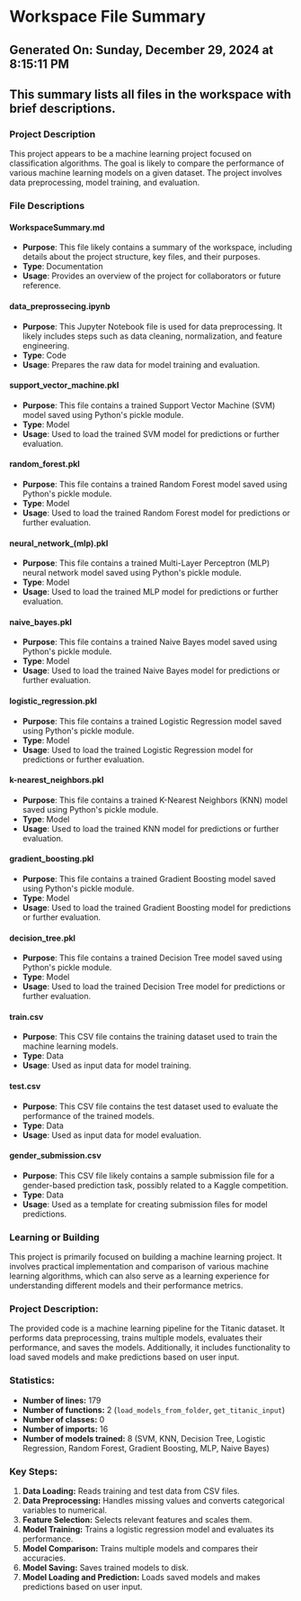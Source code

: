 # Workspace File Summary
## Generated On: Sunday, December 29, 2024 at 8:15:11 PM
This summary lists all files in the workspace with brief descriptions.
---
### Project Description
This project appears to be a machine learning project focused on classification algorithms. The goal is likely to compare the performance of various machine learning models on a given dataset. The project involves data preprocessing, model training, and evaluation.

### File Descriptions

#### WorkspaceSummary.md
- **Purpose**: This file likely contains a summary of the workspace, including details about the project structure, key files, and their purposes.
- **Type**: Documentation
- **Usage**: Provides an overview of the project for collaborators or future reference.

#### data_preprossecing.ipynb
- **Purpose**: This Jupyter Notebook file is used for data preprocessing. It likely includes steps such as data cleaning, normalization, and feature engineering.
- **Type**: Code
- **Usage**: Prepares the raw data for model training and evaluation.

#### support_vector_machine.pkl
- **Purpose**: This file contains a trained Support Vector Machine (SVM) model saved using Python's pickle module.
- **Type**: Model
- **Usage**: Used to load the trained SVM model for predictions or further evaluation.

#### random_forest.pkl
- **Purpose**: This file contains a trained Random Forest model saved using Python's pickle module.
- **Type**: Model
- **Usage**: Used to load the trained Random Forest model for predictions or further evaluation.

#### neural_network_(mlp).pkl
- **Purpose**: This file contains a trained Multi-Layer Perceptron (MLP) neural network model saved using Python's pickle module.
- **Type**: Model
- **Usage**: Used to load the trained MLP model for predictions or further evaluation.

#### naive_bayes.pkl
- **Purpose**: This file contains a trained Naive Bayes model saved using Python's pickle module.
- **Type**: Model
- **Usage**: Used to load the trained Naive Bayes model for predictions or further evaluation.

#### logistic_regression.pkl
- **Purpose**: This file contains a trained Logistic Regression model saved using Python's pickle module.
- **Type**: Model
- **Usage**: Used to load the trained Logistic Regression model for predictions or further evaluation.

#### k-nearest_neighbors.pkl
- **Purpose**: This file contains a trained K-Nearest Neighbors (KNN) model saved using Python's pickle module.
- **Type**: Model
- **Usage**: Used to load the trained KNN model for predictions or further evaluation.

#### gradient_boosting.pkl
- **Purpose**: This file contains a trained Gradient Boosting model saved using Python's pickle module.
- **Type**: Model
- **Usage**: Used to load the trained Gradient Boosting model for predictions or further evaluation.

#### decision_tree.pkl
- **Purpose**: This file contains a trained Decision Tree model saved using Python's pickle module.
- **Type**: Model
- **Usage**: Used to load the trained Decision Tree model for predictions or further evaluation.

#### train.csv
- **Purpose**: This CSV file contains the training dataset used to train the machine learning models.
- **Type**: Data
- **Usage**: Used as input data for model training.

#### test.csv
- **Purpose**: This CSV file contains the test dataset used to evaluate the performance of the trained models.
- **Type**: Data
- **Usage**: Used as input data for model evaluation.

#### gender_submission.csv
- **Purpose**: This CSV file likely contains a sample submission file for a gender-based prediction task, possibly related to a Kaggle competition.
- **Type**: Data
- **Usage**: Used as a template for creating submission files for model predictions.

### Learning or Building
This project is primarily focused on building a machine learning project. It involves practical implementation and comparison of various machine learning algorithms, which can also serve as a learning experience for understanding different models and their performance metrics. 
### Project Description:
 The provided code is a machine learning pipeline for the Titanic dataset. It performs data preprocessing, trains multiple models, evaluates their performance, and saves the models. Additionally, it includes functionality to load saved models and make predictions based on user input.

### Statistics:
- **Number of lines:** 179
- **Number of functions:** 2 (`load_models_from_folder`, `get_titanic_input`)
- **Number of classes:** 0
- **Number of imports:** 16
- **Number of models trained:** 8 (SVM, KNN, Decision Tree, Logistic Regression, Random Forest, Gradient Boosting, MLP, Naive Bayes)

### Key Steps:
1. **Data Loading:** Reads training and test data from CSV files.
2. **Data Preprocessing:** Handles missing values and converts categorical variables to numerical.
3. **Feature Selection:** Selects relevant features and scales them.
4. **Model Training:** Trains a logistic regression model and evaluates its performance.
5. **Model Comparison:** Trains multiple models and compares their accuracies.
6. **Model Saving:** Saves trained models to disk.
7. **Model Loading and Prediction:** Loads saved models and makes predictions based on user input.
